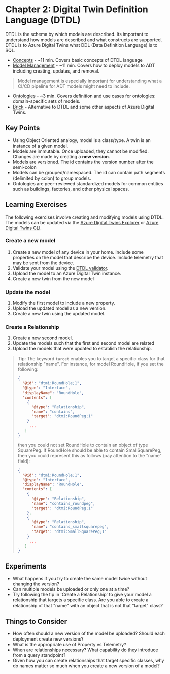 # Chapter 2: Digital Twin Definition Language (DTDL)

DTDL is the schema by which models are described. Its important to understand how models are described and what constructs are supported. DTDL is to Azure Digital Twins what DDL (Data Definition Language) is to SQL.

- [Concepts](https://docs.microsoft.com/en-us/azure/digital-twins/concepts-models) - ~11 min. Covers basic concepts of DTDL language
- [Model Management](https://docs.microsoft.com/en-us/azure/digital-twins/how-to-manage-model) - ~11 min. Covers how to deploy models to ADT including creating, updates, and removal.

> Model management is especially important for understanding what a CI/CD pipeline for ADT models might need to include.

- [Ontologies](https://docs.microsoft.com/en-us/azure/digital-twins/concepts-ontologies) - ~3 min. Covers definition and use cases for ontologies: domain-specific sets of models.
- [Brick](https://docs.brickschema.org/intro.html) - Alternative to DTDL and some other aspects of Azure Digital Twins.

## Key Points

- Using Object Oriented analogy, model is a class/type. A twin is an instance of a given model.
- Models are immutable. Once uploaded, they cannot be modified. Changes are made by creating a **new version**.
- Models are versioned. The id contains the version number after the semi-colon
- Models can be grouped/namespaced. The id can contain path segments (delimited by colon) to group models.
- Ontologies are peer-reviewed standardized models for common entities such as buildings, factories, and other physical spaces.

## Learning Exercises

The following exercises involve creating and modifying models using DTDL. The models can be updated via the [Azure Digital Twins Explorer](https://docs.microsoft.com/en-us/azure/digital-twins/quickstart-adt-explorer) or [Azure Digital Twins CLI](https://docs.microsoft.com/en-us/azure/digital-twins/how-to-use-cli).

### Create a new model

1. Create a new model of any device in your home. Include some properties on the model that describe the device. Include telemetry that may be sent from the device.
2. Validate your model using the [DTDL validator](https://docs.microsoft.com/en-us/azure/digital-twins/how-to-parse-models#use-the-dtdl-validator-sample).
3. Upload the model to an Azure Digital Twin instance.
4. Create a new twin from the new model

### Update the model

1. Modify the first model to include a new property.
2. Upload the updated model as a new version.
3. Create a new twin using the updated model.

### Create a Relationship

1. Create a new second model.
2. Update the models such that the first and second model are related
3. Upload the models that were updated to establish the relationship.
> Tip: The keyword `target` enables you to target a specific class for that relationship "name". For instance, for model RoundHole, if you set the following:
> ```json
> {
>   "@id": "dtmi:RoundHole;1",
>   "@type": "Interface",
>   "displayName": "RoundHole",
>   "contents": [
>     {
>       "@type": "Relationship",
>       "name": "contains",
>       "target": "dtmi:RoundPeg;1"
>     }
>      ...
>    ]
> }
> ```
> then you could not set RoundHole to contain an object of type SquarePeg. If RoundHole should be able to contain SmallSquarePeg, then you could represent this as follows (pay attention to the "name" field):
> ```json
> {
>   "@id": "dtmi:RoundHole;1",
>   "@type": "Interface",
>   "displayName": "RoundHole",
>   "contents": [
>     {
>       "@type": "Relationship",
>       "name": "contains_roundpeg",
>       "target": "dtmi:RoundPeg;1"
>     },
>     {
>       "@type": "Relationship",
>       "name": "contains_smallsquarepeg",
>       "target": "dtmi:SmallSquarePeg;1"
>     }
>      ...
>    ]
> }
> ```

## Experiments

- What happens if you try to create the same model twice without changing the version?
- Can multiple models be uploaded or only one at a time?
- Try following the tip in 'Create a Relationship' to give your model a relationship that targets a specific class. Are you able to create a relationship of that "name" with an object that is not that "target" class?

## Things to Consider

- How often should a new version of the model be uploaded? Should each deployment create new versions?
- What is the appropriate use of Property vs Telemetry?
- When are relationships necessary? What capability do they introduce from a query standpoint?
- Given how you can create relationships that target specific classes, why do names matter so much when you create a new version of a model?